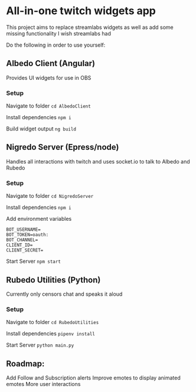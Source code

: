 # All-in-one twitch widgets app

This project aims to replace streamlabs widgets as well as add some missing functionality I wish streamlabs had

Do the following in order to use yourself:

## Albedo Client (Angular)

Provides UI widgets for use in OBS

### Setup

Navigate to folder
`cd AlbedoClient`

Install dependencies
`npm i`

Build widget output
`ng build`

## Nigredo Server (Epress/node)

Handles all interactions with twitch and uses socket.io to talk to Albedo and Rubedo

### Setup

Navigate to folder
`cd NigredoServer`

Install dependencies
`npm i`

Add environment variables

```
BOT_USERNAME=
BOT_TOKEN=oauth:
BOT_CHANNEL=
CLIENT_ID=
CLIENT_SECRET=
```

Start Server
`npm start`

## Rubedo Utilities (Python)

Currently only censors chat and speaks it aloud

### Setup

Navigate to folder
`cd RubedoUtilities`

Install dependencies
`pipenv install`

Start Server
`python main.py`

## Roadmap:

Add Follow and Subscription alerts
Improve emotes to display animated emotes
More user interactions
